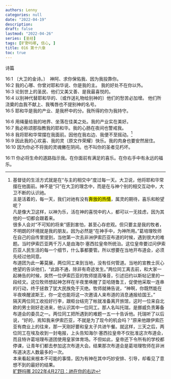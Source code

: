 ```yaml
---
authors: Lenny
categories: null
date: "2022-04-19"
description: 
draft: false
lastmod: "2022-04-26"
series: [圣经]
tags: [旷野吗哪, 信心, ]
title: 016 第十六章
toc: true
---
```

诗篇
<!--more-->

16:1 〔大卫的金诗。〕　神阿、求你保佑我、因为我投靠你。  
16:2 我的心哪、你曾对耶和华说、你是我的主。  我的好处不在你以外。  
16:3 论到世上的圣民、他们又美又善、是我最喜悦的。  
16:4 以别神代替耶和华的、〔或作送礼物给别神的〕他们的愁苦必加增。  他们所浇奠的血我不献上、我嘴唇也不提别神的名号。  
16:5 耶和华是我的产业、是我杯中的分。我所得的你为我持守。  

16:6 用绳量给我的地界、坐落在佳美之处。我的产业实在美好。  
16:7 我必称颂那指教我的耶和华。我的心肠在夜间也警戒我。  
16:8 我将耶和华常摆在我面前。因他在我右边、我便不至摇动。[^1]  
16:9 因此我的心欢喜、我的灵〔原文作荣耀〕快乐。我的肉身也要安然居住。  
16:10 因为你必不将我的灵魂撇在阴间。也不叫你的圣者见朽坏。  

16:11 你必将生命的道路指示我。在你面前有满足的喜乐。在你右手中有永远的福乐。   

[^1]: 基督徒的生活方式就是在“与主的相交中”度过每一天。大卫说，他将耶和华常摆在他面前。神不是“只”在大卫的理念中，而是在与神个别的相交互动中，大卫不断的认识祂。  
主是活着的，每一天，我们对祂有没有<mark>奔放的热情</mark>，属灵的期待，喜乐和盼望呢？  
凡是像大卫这样，以神为乐，活在神的喜悦中的人，都可以一无挂虑，因为其他的一切都会跟着来。  
很多人会对“不可知的将来”感到害怕，甚至心存悲观。但只要主是我的牧者，不明朗的环境就是我的朋友。因为必然是“在神手中，为神所用。”葛培理牧师在自己的自传里提到，当他第一次去非洲伊索匹亚布道的时候，遇到很大的难题。当时伊索匹亚两千万人是由海尔‧塞西拉皇帝所统治。这位皇帝要过问伊索匹亚人民生活的每一个细节，什么事都要管。所以想要在当地开布道会，必须先经过他同意。  
布道团为此一筹莫展，两位同工来到当地，没有任何管道。当地的宣教士灰心绝望的告诉他们，“此路不通，除非有奇迹发生。”两位同工离去前，和大家一起祷告的时候，突然一位伊索匹亚的牧师提高嗓音，引述旧约以斯帖记里的一段经文。这位牧师想起神怎样在半夜里唤醒了亚哈随鲁王，促使他采取一连串的行动，终于拯救了犹大民族免于灭绝。牧师就祷告说，“神啊，你既然能在半夜唤醒波斯王，你一定也能将这一次邀请人来布道的消息通报给国王。”  
隔天两位同工收拾好行李，跟柜台结完了帐就准备离开旅馆，这时一位来自北欧的男士刚好走进来，他认识其中一位同工。那人名叫托瑞，是挪威负责筹备布道会的委员之一。两位同工把所遇到的难题一五一十告诉他。托瑞听了以后说，“好的，焉知我来伊索匹亚，不就是为了现今的机会吗？”原来他跟伊索匹亚有商业上的往来，那一天刚好要和皇太子共进午餐。就这样，三天之后，两位同工在埃及收到一封电报，上头告知海尔‧塞西拉皇帝不仅批准这次布道会，而且特许葛培理布道团使用皇家体育场。不但如此，皇帝还下令所有的学校都停课，让青年们都去参加这次布道大会。结果那次布道会是葛培理牧师在非洲布道决志人数最多的一次。  
本来看起来根本不可能的事情，因为有神在其中巧妙安排、引导，却看见了意想不到的最好的结果。  
[旷野吗哪 2022年4月27日：祂在你的右边](https://r.729ly.net/devotionals/devotionals-mw/devotionals-mw-mw220427)